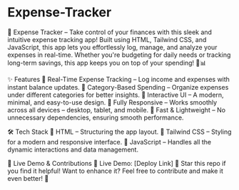 # Expense-Tracker
💸 Expense Tracker – Take control of your finances with this sleek and intuitive expense tracking app! Built using HTML, Tailwind CSS, and JavaScript, this app lets you effortlessly log, manage, and analyze your expenses in real-time. Whether you're budgeting for daily needs or tracking long-term savings, this app keeps you on top of your spending! 🚀📊

✨ Features
📍 Real-Time Expense Tracking – Log income and expenses with instant balance updates.
📍 Category-Based Spending – Organize expenses under different categories for better insights.
📍 Interactive UI – A modern, minimal, and easy-to-use design.
📍 Fully Responsive – Works smoothly across all devices – desktop, tablet, and mobile.
📍 Fast & Lightweight – No unnecessary dependencies, ensuring smooth performance.

🛠️ Tech Stack
🔹 HTML – Structuring the app layout.
🔹 Tailwind CSS – Styling for a modern and responsive interface.
🔹 JavaScript – Handles all the dynamic interactions and data management.

🚀 Live Demo & Contributions
🔗 Live Demo: [Deploy Link]
🌟 Star this repo if you find it helpful! Want to enhance it? Feel free to contribute and make it even better! 🚀

